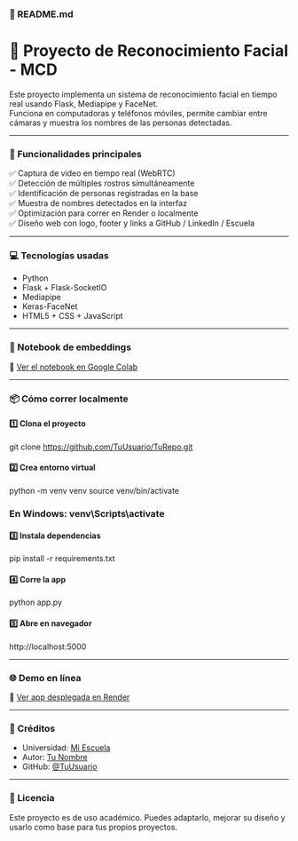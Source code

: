 
### 📄 README.md

# 🎥 Proyecto de Reconocimiento Facial - MCD

Este proyecto implementa un sistema de reconocimiento facial en tiempo real usando Flask, Mediapipe y FaceNet.  
Funciona en computadoras y teléfonos móviles, permite cambiar entre cámaras y muestra los nombres de las personas detectadas.

---

### 🚀 Funcionalidades principales

✅ Captura de video en tiempo real (WebRTC)  
✅ Detección de múltiples rostros simultáneamente  
✅ Identificación de personas registradas en la base  
✅ Muestra de nombres detectados en la interfaz  
✅ Optimización para correr en Render o localmente  
✅ Diseño web con logo, footer y links a GitHub / LinkedIn / Escuela

---

### 💻 Tecnologías usadas

- Python
- Flask + Flask-SocketIO
- Mediapipe
- Keras-FaceNet
- HTML5 + CSS + JavaScript

---

### 📓 Notebook de embeddings

📄 [Ver el notebook en Google Colab](https://colab.research.google.com/drive/15EgZHAOr41qktQks3yr85aWkLnKJfq3Z#scrollTo=dD1rYHCZ9p7D)

---

### 📦 Cómo correr localmente

#### 1️⃣ Clona el proyecto
git clone https://github.com/TuUsuario/TuRepo.git

#### 2️⃣ Crea entorno virtual
python -m venv venv
source venv/bin/activate  

### En Windows: venv\Scripts\activate

#### 3️⃣ Instala dependencias
pip install -r requirements.txt

#### 4️⃣ Corre la app
python app.py

#### 5️⃣ Abre en navegador
http://localhost:5000


---

### 🌐 Demo en línea

🚀 [Ver app desplegada en Render](https://tusitio.render.com)

---

### 🙌 Créditos

* Universidad: [Mi Escuela](https://mcd.unison.mx/)
* Autor: [Tu Nombre](https://www.linkedin.com/in/angelbarrazareal/)
* GitHub: [@TuUsuario](https://github.com/AngelBReal)

---

### 📃 Licencia

Este proyecto es de uso académico. Puedes adaptarlo, mejorar su diseño y usarlo como base para tus propios proyectos.





